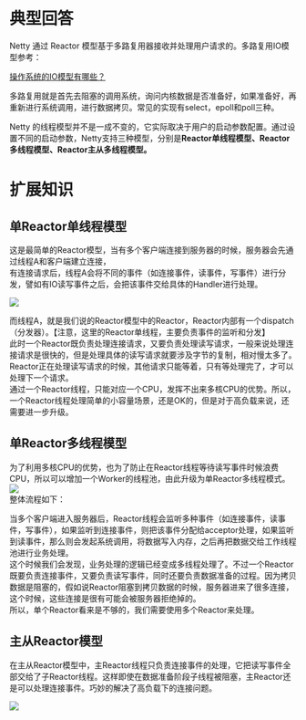 # 典型回答
Netty 通过 Reactor 模型基于多路复用器接收并处理用户请求的。多路复用IO模型参考：

[操作系统的IO模型有哪些？](https://www.yuque.com/hollis666/fo22bm/rilxns8rh8gdxs78?view=doc_embed)

多路复用就是首先去阻塞的调用系统，询问内核数据是否准备好，如果准备好，再重新进行系统调用，进行数据拷贝。常见的实现有select，epoll和poll三种。

Netty 的线程模型并不是一成不变的，它实际取决于用户的启动参数配置。通过设置不同的启动参数，Netty支持三种模型，分别是**Reactor单线程模型、Reactor多线程模型、Reactor主从多线程模型。**

# 扩展知识
## 单Reactor单线程模型

这是最简单的Reactor模型，当有多个客户端连接到服务器的时候，服务器会先通过线程A和客户端建立连接，<br />有连接请求后，线程A会将不同的事件（如连接事件，读事件，写事件）进行分发，譬如有IO读写事件之后，会把该事件交给具体的Handler进行处理。

![](https://cdn.nlark.com/yuque/0/2023/png/719664/1673197503485-c98a4e56-fb38-4400-b351-5cc8ecbd8a72.png#averageHue=%23f7efcc&clientId=u86d98c7f-5e55-4&from=paste&id=kLdG7&originHeight=534&originWidth=1240&originalType=url&ratio=1&rotation=0&showTitle=false&status=done&style=none&taskId=ub28cd1f8-4cd0-4b33-ae36-9a9352a21bb&title=)

而线程A，就是我们说的Reactor模型中的Reactor，Reactor内部有一个dispatch（分发器）。【注意，这里的Reactor单线程，主要负责事件的监听和分发】<br />此时一个Reactor既负责处理连接请求，又要负责处理读写请求，一般来说处理连接请求是很快的，但是处理具体的读写请求就要涉及字节的复制，相对慢太多了。Reactor正在处理读写请求的时候，其他请求只能等着，只有等处理完了，才可以处理下一个请求。<br />通过一个Reactor线程，只能对应一个CPU，发挥不出来多核CPU的优势。所以，一个Reactor线程处理简单的小容量场景，还是OK的，但是对于高负载来说，还需要进一步升级。
## 单Reactor多线程模型

为了利用多核CPU的优势，也为了防止在Reactor线程等待读写事件时候浪费CPU，所以可以增加一个Worker的线程池，由此升级为单Reactor多线程模式。<br />![](https://cdn.nlark.com/yuque/0/2023/png/719664/1673198436469-79f37e08-715a-4971-b9f2-6a5c12ed830c.png#averageHue=%23f7f2de&clientId=u86d98c7f-5e55-4&from=paste&id=kbusa&originHeight=649&originWidth=975&originalType=url&ratio=1&rotation=0&showTitle=false&status=done&style=none&taskId=ucad5f366-fb7d-43e3-9b8e-39072930b77&title=)<br />整体流程如下：

当多个客户端进入服务器后，Reactor线程会监听多种事件（如连接事件，读事件，写事件），如果监听到连接事件，则把该事件分配给acceptor处理，如果监听到读事件，那么则会发起系统调用，将数据写入内存，之后再把数据交给工作线程池进行业务处理。<br />这个时候我们会发现，业务处理的逻辑已经变成多线程处理了。不过一个Reactor既要负责连接事件，又要负责读写事件，同时还要负责数据准备的过程。因为拷贝数据是阻塞的，假如说Reactor阻塞到拷贝数据的时候，服务器进来了很多连接，这个时候，这些连接是很有可能会被服务器拒绝掉的。<br />所以，单个Reactor看来是不够的，我们需要使用多个Reactor来处理。
## 主从Reactor模型

在主从Reactor模型中，主Reactor线程只负责连接事件的处理，它把读写事件全部交给了子Reactor线程。这样即使在数据准备阶段子线程被阻塞，主Reactor还是可以处理连接事件。巧妙的解决了高负载下的连接问题。

![](https://cdn.nlark.com/yuque/0/2023/png/719664/1673198442513-8eda5fc5-69f0-4b46-8910-661617f0ada1.png#averageHue=%23f7f4e1&clientId=u86d98c7f-5e55-4&from=paste&id=dWUW9&originHeight=704&originWidth=947&originalType=url&ratio=1&rotation=0&showTitle=false&status=done&style=none&taskId=u4dbb87a4-75d5-4e89-ad29-76130013e73&title=)
